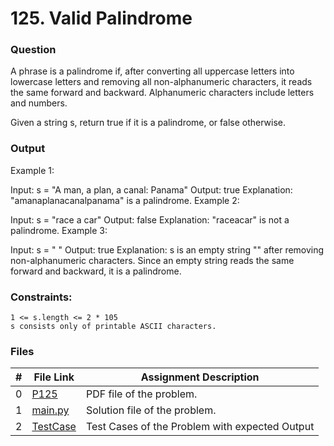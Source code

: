 # 125. Valid Palindrome
### Question
A phrase is a palindrome if, after converting all uppercase letters into lowercase letters and removing all non-alphanumeric characters, it reads the same forward and backward. Alphanumeric characters include letters and numbers.

Given a string s, return true if it is a palindrome, or false otherwise.

### Output
Example 1:

Input: s = "A man, a plan, a canal: Panama"
Output: true
Explanation: "amanaplanacanalpanama" is a palindrome.
Example 2:

Input: s = "race a car"
Output: false
Explanation: "raceacar" is not a palindrome.
Example 3:

Input: s = " "
Output: true
Explanation: s is an empty string "" after removing non-alphanumeric characters.
Since an empty string reads the same forward and backward, it is a palindrome.

### Constraints:
```
1 <= s.length <= 2 * 105
s consists only of printable ASCII characters.
```

### Files

|  #  | File Link | Assignment Description |
| :-: | ----------- | ---------------------- |
|  0  | [P125](https://github.com/Sudhir0228/4883-Programming_Techniques_Ray/blob/main/Assignments/Leetcode/P125/P125)     | PDF file of the problem.          |
|  1  | [main.py](https://github.com/Sudhir0228/4883-Programming_Techniques_Ray/blob/main/Assignments/Leetcode/P125/main.py)     | Solution file of the problem.          |
|  2  | [TestCase](https://github.com/Sudhir0228/4883-Programming_Techniques_Ray/blob/main/Assignments/Leetcode/P125/TestCase)     | Test Cases of the Problem with expected Output          |




